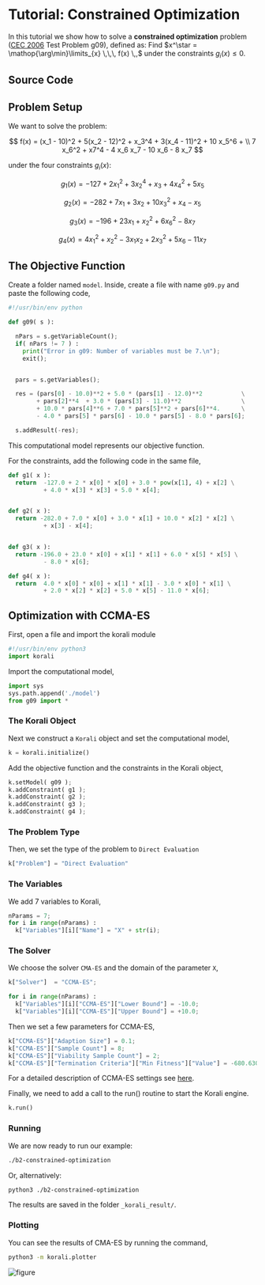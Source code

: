# Tutorial: Constrained Optimization

In this tutorial we show how to solve a **constrained optimization** problem ([CEC 2006](http://web.mysites.ntu.edu.sg/epnsugan/PublicSite/Shared%20Documents/CEC-2006/technical_report.pdf) Test Problem g09), defined as: Find $x^\star = \mathop{\arg\min}\limits_{x}  \,\,\, f(x) \,,$ under the constraints $g_i(x) \leq 0.$

## Source Code

## Problem Setup

We want to solve the problem:

$$ f(x) = (x_1 - 10)^2 + 5(x_2 - 12)^2 + x_3^4  + 3(x_4 - 11)^2 + 10 x_5^6 + \\
7 x_6^2 + x7^4 - 4 x_6 x_7 - 10  x_6 - 8 x_7 $$

under the four constraints $g_i(x)$:

$$
g_1(x) = -127 + 2x_1^2 + 3 x_2^4 + x_3 + 4x_4^2 + 5x_5
$$

$$
g_2(x) = -282 + 7x_1 + 3x_2 + 10x_3^2 + x_4 - x_5
$$

$$
g_3(x) = -196 + 23 x_1 + x_2^2 + 6x_6^2 - 8x_7
$$

$$
g_4(x) = 4x_1^2 + x_2^2 - 3x_1x_2 + 2x_3^2 + 5x_6 - 11x_7
$$


##  The Objective Function

Create a folder named `model`. Inside, create a file with name `g09.py` and paste the following code,
```python
#!/usr/bin/env python

def g09( s ):

  nPars = s.getVariableCount();
  if( nPars != 7 ) :
    print("Error in g09: Number of variables must be 7.\n");
    exit();


  pars = s.getVariables();

  res = (pars[0] - 10.0)**2 + 5.0 * (pars[1] - 12.0)**2           \
        + pars[2]**4  + 3.0 * (pars[3] - 11.0)**2                 \
        + 10.0 * pars[4]**6 + 7.0 * pars[5]**2 + pars[6]**4.      \
        - 4.0 * pars[5] * pars[6] - 10.0 * pars[5] - 8.0 * pars[6];

  s.addResult(-res);
```
This computational model represents our objective function.

For the constraints, add the following code in the same file,
```python
def g1( x ):
  return  -127.0 + 2 * x[0] * x[0] + 3.0 * pow(x[1], 4) + x[2] \
          + 4.0 * x[3] * x[3] + 5.0 * x[4];


def g2( x ):
  return -282.0 + 7.0 * x[0] + 3.0 * x[1] + 10.0 * x[2] * x[2] \
          + x[3] - x[4];


def g3( x ):
  return -196.0 + 23.0 * x[0] + x[1] * x[1] + 6.0 * x[5] * x[5] \
          - 8.0 * x[6];

def g4( x ):
  return  4.0 * x[0] * x[0] + x[1] * x[1] - 3.0 * x[0] * x[1] \
          + 2.0 * x[2] * x[2] + 5.0 * x[5] - 11.0 * x[6];
```

## Optimization with CCMA-ES

First, open a file and import the korali module
```python
#!/usr/bin/env python3
import korali
```
Import the computational model,
```python
import sys
sys.path.append('./model')
from g09 import *
```

###  The Korali Object

Next we construct a `Korali` object and set the computational model,
```python
k = korali.initialize()
```

Add the objective function and the constraints in the Korali object,
```python
k.setModel( g09 );
k.addConstraint( g1 );
k.addConstraint( g2 );
k.addConstraint( g3 );
k.addConstraint( g4 );
```


###  The Problem Type
Then, we set the type of the problem to `Direct Evaluation`
```python
k["Problem"] = "Direct Evaluation"
```


###  The Variables
We add 7 variables to Korali,
```python
nParams = 7;
for i in range(nParams) :
  k["Variables"][i]["Name"] = "X" + str(i);
```


###  The Solver
We choose the solver `CMA-ES` and the domain of the parameter `X`,

```python
k["Solver"]  = "CCMA-ES";

for i in range(nParams) :
  k["Variables"][i]["CCMA-ES"]["Lower Bound"] = -10.0;
  k["Variables"][i]["CCMA-ES"]["Upper Bound"] = +10.0;
```

Then we set a few parameters for CCMA-ES,
```python
k["CCMA-ES"]["Adaption Size"] = 0.1;
k["CCMA-ES"]["Sample Count"] = 8;
k["CCMA-ES"]["Viability Sample Count"] = 2;
k["CCMA-ES"]["Termination Criteria"]["Min Fitness"]["Value"] = -680.630057374402 - 1e-4;
```
For a detailed description of CCMA-ES settings see [here](../../usage/solvers/cmaes.md).

Finally, we need to add a call to the run() routine to start the Korali engine.

```python
k.run()
```

###  Running

We are now ready to run our example:

```bash
./b2-constrained-optimization
```

Or, alternatively:

```bash
python3 ./b2-constrained-optimization
```

The results are saved in the folder `_korali_result/`.

###  Plotting

You can see the results of CMA-ES by running the command,
```sh
python3 -m korali.plotter
```

![figure](ccmaes.png)
